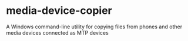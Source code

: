 # media-device-copier
A Windows command-line utility for copying files from phones and other media devices connected as MTP devices
